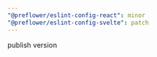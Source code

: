 ```yaml
---
"@preflower/eslint-config-react": minor
"@preflower/eslint-config-svelte": patch
---
```


publish version
